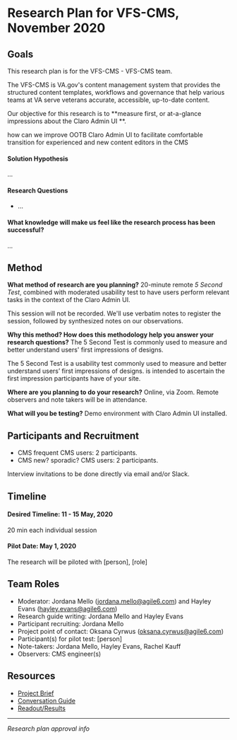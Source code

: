 # Research Plan for VFS-CMS, November 2020

## Goals
This research plan is for the VFS-CMS - VFS-CMS team.

The VFS-CMS is VA.gov's content management system that provides the structured content templates, workflows and governance that help various teams at VA serve veterans accurate, accessible, up-to-date content.

Our objective for this research is to **measure first, or at-a-glance impressions about the Claro Admin UI **. 



how can we improve OOTB Claro Admin UI to facilitate comfortable transition for experienced and new content editors in the CMS



#### Solution Hypothesis
...

#### Research Questions
* ...

#### What knowledge will make us feel like the research process has been successful?
...

## Method	

**What method of research are you planning?**
20-minute remote _5 Second Test_, combined with moderated usability test to have users perform relevant tasks in the context of the Claro Admin UI. 

This session will not be recorded. We'll use verbatim notes to register the session, followed by synthesized notes on our observations.


**Why this method? How does this methodology help you answer your research questions?**
The 5 Second Test is commonly used to measure and better understand users' first impressions of designs.



The 5 Second Test is a usability test commonly used to measure and better understand users’ first impressions of designs.  is intended to ascertain the first impression participants have of your site. 



**Where are you planning to do your research?**
Online, via Zoom. Remote observers and note takers will be in attendance.

**What will you be testing?**
Demo environment with Claro Admin UI installed.

## Participants and Recruitment	
* CMS frequent CMS users: 2 participants.
* CMS new? sporadic? CMS users: 2 participants.

Interview invitations to be done directly via email and/or Slack.

## Timeline

#### Desired Timeline: 11 - 15 May, 2020
20 min each individual session

#### Pilot Date: May 1, 2020
The research will be piloted with [person], [role] 

## Team Roles 	
* Moderator: Jordana Mello (jordana.mello@agile6.com) and Hayley Evans (hayley.evans@agile6.com)
* Research guide writing: Jordana Mello and Hayley Evans
* Participant recruiting:	Jordana Mello
* Project point of contact:	Oksana Cyrwus (oksana.cyrwus@agile6.com)
* Participant(s) for pilot test: [person]
* Note-takers: Jordana Mello, Hayley Evans, Rachel Kauff
* Observers: CMS engineer(s) 

## Resources	
* [Project Brief](https://github.com/department-of-veterans-affairs/va.gov-team/tree/master/platform/cms)
* [Conversation Guide]()
* [Readout/Results]()

------
_Research plan approval info_
